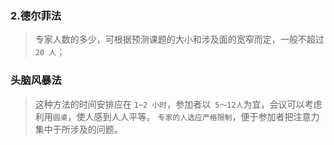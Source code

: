 ### 2.德尔菲法 
>   专家人数的多少，可根据预测课题的大小和涉及面的宽窄而定，一般不超过` 20 人`；

### 头脑风暴法
>   这种方法的时间安排应在 `1~2 小时`，参加者以` 5〜12人`为宜，会议可以考虑利用`圆桌`，使人感到人人平等。
`专家的人选应严格限制`，便于参加者把注意力集中于所涉及的问题。



